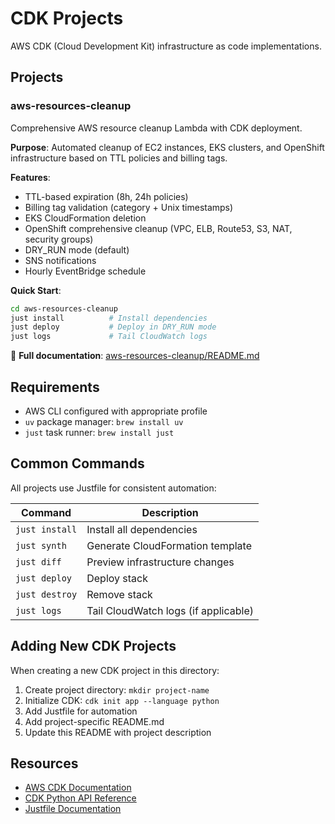 # CDK Projects

AWS CDK (Cloud Development Kit) infrastructure as code implementations.

## Projects

### aws-resources-cleanup
Comprehensive AWS resource cleanup Lambda with CDK deployment.

**Purpose**: Automated cleanup of EC2 instances, EKS clusters, and OpenShift infrastructure based on TTL policies and billing tags.

**Features**:
- TTL-based expiration (8h, 24h policies)
- Billing tag validation (category + Unix timestamps)
- EKS CloudFormation deletion
- OpenShift comprehensive cleanup (VPC, ELB, Route53, S3, NAT, security groups)
- DRY_RUN mode (default)
- SNS notifications
- Hourly EventBridge schedule

**Quick Start**:
```bash
cd aws-resources-cleanup
just install          # Install dependencies
just deploy           # Deploy in DRY_RUN mode
just logs             # Tail CloudWatch logs
```

📖 **Full documentation**: [aws-resources-cleanup/README.md](aws-resources-cleanup/README.md)

## Requirements

- AWS CLI configured with appropriate profile
- `uv` package manager: `brew install uv`
- `just` task runner: `brew install just`

## Common Commands

All projects use Justfile for consistent automation:

| Command | Description |
|---------|-------------|
| `just install` | Install all dependencies |
| `just synth` | Generate CloudFormation template |
| `just diff` | Preview infrastructure changes |
| `just deploy` | Deploy stack |
| `just destroy` | Remove stack |
| `just logs` | Tail CloudWatch logs (if applicable) |

## Adding New CDK Projects

When creating a new CDK project in this directory:

1. Create project directory: `mkdir project-name`
2. Initialize CDK: `cdk init app --language python`
3. Add Justfile for automation
4. Add project-specific README.md
5. Update this README with project description

## Resources

- [AWS CDK Documentation](https://docs.aws.amazon.com/cdk/)
- [CDK Python API Reference](https://docs.aws.amazon.com/cdk/api/v2/python/)
- [Justfile Documentation](https://github.com/casey/just)
